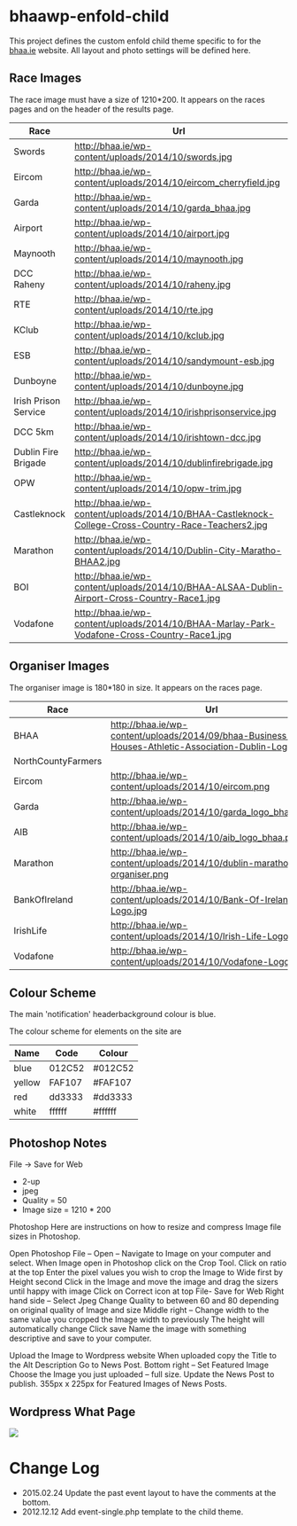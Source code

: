 bhaawp-enfold-child
===================

This project defines the custom enfold child theme specific to for the [bhaa.ie](http:bhaa.ie) website. All layout and photo settings will be defined here.

## Race Images

The race image must have a size of 1210*200. It appears on the races pages and on the header of the results page.

Race|Url|
----|----
Swords|http://bhaa.ie/wp-content/uploads/2014/10/swords.jpg
Eircom|http://bhaa.ie/wp-content/uploads/2014/10/eircom_cherryfield.jpg
Garda|http://bhaa.ie/wp-content/uploads/2014/10/garda_bhaa.jpg
Airport|http://bhaa.ie/wp-content/uploads/2014/10/airport.jpg
Maynooth|http://bhaa.ie/wp-content/uploads/2014/10/maynooth.jpg
DCC Raheny|http://bhaa.ie/wp-content/uploads/2014/10/raheny.jpg
RTE|http://bhaa.ie/wp-content/uploads/2014/10/rte.jpg
KClub|http://bhaa.ie/wp-content/uploads/2014/10/kclub.jpg
ESB|http://bhaa.ie/wp-content/uploads/2014/10/sandymount-esb.jpg
Dunboyne|http://bhaa.ie/wp-content/uploads/2014/10/dunboyne.jpg
Irish Prison Service|http://bhaa.ie/wp-content/uploads/2014/10/irishprisonservice.jpg
DCC 5km|http://bhaa.ie/wp-content/uploads/2014/10/irishtown-dcc.jpg
Dublin Fire Brigade|http://bhaa.ie/wp-content/uploads/2014/10/dublinfirebrigade.jpg
OPW|http://bhaa.ie/wp-content/uploads/2014/10/opw-trim.jpg
Castleknock|http://bhaa.ie/wp-content/uploads/2014/10/BHAA-Castleknock-College-Cross-Country-Race-Teachers2.jpg
Marathon|http://bhaa.ie/wp-content/uploads/2014/10/Dublin-City-Maratho-BHAA2.jpg
BOI|http://bhaa.ie/wp-content/uploads/2014/10/BHAA-ALSAA-Dublin-Airport-Cross-Country-Race1.jpg
Vodafone|http://bhaa.ie/wp-content/uploads/2014/10/BHAA-Marlay-Park-Vodafone-Cross-Country-Race1.jpg

## Organiser Images

The organiser image is 180*180 in size. It appears on the races page.

Race|Url|
----|----
BHAA|http://bhaa.ie/wp-content/uploads/2014/09/bhaa-Business-Houses-Athletic-Association-Dublin-Logo.jpg
NorthCountyFarmers|
Eircom|http://bhaa.ie/wp-content/uploads/2014/10/eircom.png
Garda|http://bhaa.ie/wp-content/uploads/2014/10/garda_logo_bhaa.png
AIB|http://bhaa.ie/wp-content/uploads/2014/10/aib_logo_bhaa.png
Marathon|http://bhaa.ie/wp-content/uploads/2014/10/dublin-marathon-organiser.png
BankOfIreland|http://bhaa.ie/wp-content/uploads/2014/10/Bank-Of-Ireland-Logo.jpg
IrishLife|http://bhaa.ie/wp-content/uploads/2014/10/Irish-Life-Logo.jpg
Vodafone|http://bhaa.ie/wp-content/uploads/2014/10/Vodafone-Logo.jpg

## Colour Scheme

The main 'notification' headerbackground colour is blue.

The colour scheme for elements on the site are

Name|Code|Colour
----|----|------
blue|012C52|#012C52
yellow|FAF107|#FAF107
red|dd3333|#dd3333
white|ffffff|#ffffff

## Photoshop Notes
File -> Save for Web
- 2-up
- jpeg
- Quality = 50
- Image size = 1210 * 200

Photoshop 
Here are instructions on how to resize and compress Image file sizes in Photoshop.

Open Photoshop
File – Open – Navigate to Image on your computer and select.
When Image open in Photoshop click on the Crop Tool. 
Click on ratio at the top
Enter the pixel values you wish to crop the Image to Wide first by Height second
Click in the Image and move the image and drag the sizers until happy with image
Click on Correct icon at top
File- Save for Web
Right hand side – Select Jpeg
Change Quality to between 60 and 80 depending on original quality of Image and size
Middle right – Change width to the same value you cropped the Image width to previously
The height will automatically change 
Click save
Name the image with something descriptive and save to your computer.

Upload the Image to Wordpress website
When uploaded copy the Title to the Alt Description
Go to News Post.
Bottom right – Set Featured Image
Choose the Image you just uploaded – full size.
Update the News Post to publish.
355px x 225px for Featured Images of News Posts.


## Wordpress What Page
![](http://codex.wordpress.org/images/1/18/Template_Hierarchy.png)

Change Log
==========
- 2015.02.24 Update the past event layout to have the comments at the bottom.
- 2012.12.12 Add event-single.php template to the child theme.


